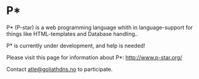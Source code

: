 P*
==

P* (P-star) is a web programming language whith in language-support for things like HTML-templates and Database handling..

P* is currently under development, and help is needed!

Please visit this page for information about P*: 
  http://www.p-star.org/

Contact atle@goliathdns.no to participate.
